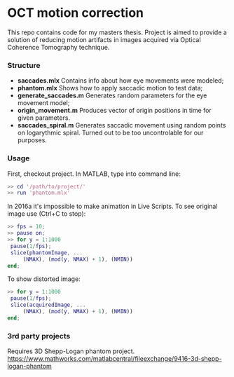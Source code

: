 # OCT motion correction

This repo contains code for my masters thesis. Project is aimed to provide a solution of reducing motion artifacts in images acquired via Optical Coherence Tomography technique.

### Structure

* **saccades.mlx** Contains info about how eye movements were modeled;
* **phantom.mlx** Shows how to apply saccadic motion to test data;
* **generate_saccades.m** Generates random parameters for the eye movement model;
* **origin_movement.m** Produces vector of origin positions in time for given parameters.
* **saccades_spiral.m** Generates saccadic movement using random points on logarythmic spiral. Turned out to be too uncontrolable for our purposes.

### Usage

First, checkout project. In MATLAB, type into command line:
```matlab
>> cd '/path/to/project/'
>> run 'phantom.mlx'
```

In 2016a it's impossible to make animation in Live Scripts. To see original image use (Ctrl+C to stop):
```matlab
>> fps = 10;
>> pause on;
>> for y = 1:1000
 pause(1/fps);
 slice(phantomImage, ...
     (NMAX), (mod(y, NMAX) + 1), (NMIN))
end;
```

To show distorted image:
```matlab
>> for y = 1:1000
 pause(1/fps);
 slice(acquiredImage, ...
     (NMAX), (mod(y, NMAX) + 1), (NMIN))
end;
```

### 3rd party projects

Requires 3D Shepp-Logan phantom project.
https://www.mathworks.com/matlabcentral/fileexchange/9416-3d-shepp-logan-phantom